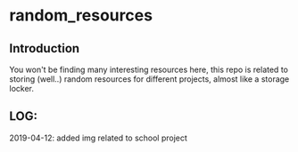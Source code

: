 # random_resources

## Introduction
You won't be finding many interesting resources here, this repo is related to storing (well..) random resources for different projects,
almost like a storage locker.

## LOG:
2019-04-12: added img related to school project
